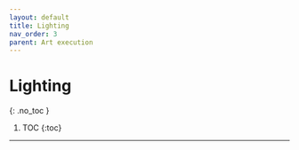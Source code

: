 ```yaml
---
layout: default
title: Lighting
nav_order: 3
parent: Art execution
---
```


# Lighting
{: .no_toc }


1. TOC
{:toc}

---